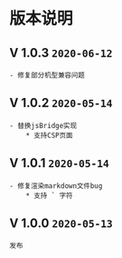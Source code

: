 # 版本说明
## V 1.0.3 ```2020-06-12```
    - 修复部分机型兼容问题

## V 1.0.2 ```2020-05-14```
    - 替换jsBridge实现
        * 支持CSP页面

## V 1.0.1 ```2020-05-14```
    - 修复渲染markdown文件bug
        * 支持 ` 字符

## V 1.0.0 ```2020-05-13```
    发布